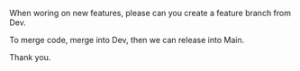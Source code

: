 When woring on new features, please can you create a feature branch from Dev.

To merge code, merge into Dev, then we can release into Main.

Thank you.
